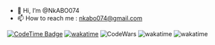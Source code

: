 - 👋 Hi, I’m @NkABO074
- 📫 How to reach me : nkabo074@gmail.com

[![CodeTime Badge](https://img.shields.io/endpoint?style=social&color=222&url=https%3A%2F%2Fapi.codetime.dev%2Fshield%3Fid%3D31265%26project%3D%26in=0)](https://codetime.dev)
[![wakatime](https://wakatime.com/badge/user/018e0059-1d76-493f-b7cf-c52e63a9e112.svg)](https://wakatime.com/@018e0059-1d76-493f-b7cf-c52e63a9e112)
![CodeWars](https://www.codewars.com/users/NkweAhBO/badges/small)
![wakatime](https://wakatime.com/share/@NkABO074/fdaf56fc-6659-4a34-85f7-e17c4a5484ed.svg)
![wakatime](https://wakatime.com/share/@NkABO074/e1386fdb-7ff0-4e5e-9617-107d79761a33.svg)

<!---
NkABO074/NkABO074 is a ✨ special ✨ repository because its `README.md` (this file) appears on your GitHub profile.
You can click the Preview link to take a look at your changes.
--->
